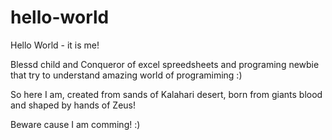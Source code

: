 # hello-world
Hello World - it is me!


Blessd child and Conqueror of excel spreedsheets and programing newbie that try to understand amazing world of programiming :)

So here I am, created from sands of Kalahari desert, born from giants blood and shaped by hands of Zeus!

Beware cause I am comming! :)